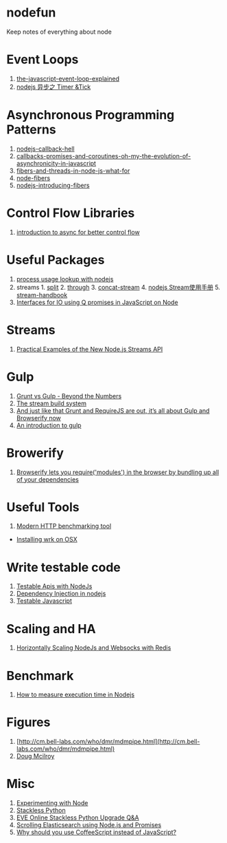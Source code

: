 nodefun
=======

Keep notes of everything about node 

Event Loops
=======
1. [the-javascript-event-loop-explained](http://blog.carbonfive.com/2013/10/27/the-javascript-event-loop-explained/)
2. [nodejs 异步之 Timer &Tick](http://cnodejs.org/topic/4f16442ccae1f4aa2700109b)

Asynchronous Programming Patterns
=======
1. [nodejs-callback-hell](http://www.infoq.com/cn/articles/nodejs-callback-hell)
2. [callbacks-promises-and-coroutines-oh-my-the-evolution-of-asynchronicity-in-javascript](http://www.slideshare.net/domenicdenicola/callbacks-promises-and-coroutines-oh-my-the-evolution-of-asynchronicity-in-javascript)
3. [fibers-and-threads-in-node-js-what-for](http://bjouhier.wordpress.com/2012/03/11/fibers-and-threads-in-node-js-what-for/)
4. [node-fibers](https://github.com/laverdet/node-fibers)
5. [nodejs-introducing-fibers](https://www.eventedmind.com/feed/nodejs-introducing-fibers)

Control Flow Libraries
=======
1. [introduction to async for better control flow](http://www.sebastianseilund.com/nodejs-async-in-practice)

Useful Packages
=======
1. [process usage lookup with nodejs](https://github.com/arunoda/node-usage)
  1. streams
    1. [split](https://www.npmjs.org/package/split)
    2. [through](https://www.npmjs.org/package/through)
    3. [concat-stream](https://www.npmjs.org/package/concat-stream)
    4. [nodejs Stream使用手册](http://my.oschina.net/sundq/blog/192276#OSC_h3_6)
    5. [stream-handbook](https://github.com/substack/stream-handbook)
2. [Interfaces for IO using Q promises in JavaScript on Node](https://github.com/kriskowal/q-io)

Streams
========
1. [Practical Examples of the New Node.js Streams API](http://strongloop.com/strongblog/practical-examples-of-the-new-node-js-streams-api/)

Gulp
=======
1. [Grunt vs Gulp - Beyond the Numbers](http://jaysoo.ca/2014/01/27/gruntjs-vs-gulpjs/)
2. [The stream build system](http://gulpjs.com/)
3. [And just like that Grunt and RequireJS are out, it’s all about Gulp and Browserify now](http://www.100percentjs.com/just-like-grunt-gulp-browserify-now/)
4. [An introduction to gulp](http://slides.com/contra/gulp#/)

Browerify
=======
1. [Browserify lets you require('modules') in the browser by bundling up all of your dependencies](http://browserify.org/)

Useful Tools
=======
1. [Modern HTTP benchmarking tool](https://github.com/wg/wrk)
  - [Installing wrk on OSX](https://github.com/wg/wrk/wiki/Installing-wrk-on-OSX)    

Write testable code
=======
1. [Testable Apis with NodeJs](http://beletsky.net/2014/03/testable-apis-with-node-dot-js.html)
2. [Dependency Injection in nodejs](http://csausdev.wordpress.com/2010/12/17/dependency-injection-in-node-js/)
3. [Testable Javascript](https://docs.google.com/presentation/d/1dp0GOtvl2-pZoxkyzvGvq5zmPdMIDQIBzr2Vv_3JzQo/pub?start=false&loop=false&delayms=3000#slide=id.gd2fff574_0215)

Scaling and HA
=======
1. [Horizontally Scaling NodeJs and Websocks with Redis](http://goldfirestudios.com/blog/136/Horizontally-Scaling-Node.js-and-WebSockets-with-Redis)

Benchmark
========
1. [How to measure execution time in Nodejs](http://blog.tompawlak.org/measure-execution-time-nodejs-javascript)

Figures
========
1. [http://cm.bell-labs.com/who/dmr/mdmpipe.html](http://cm.bell-labs.com/who/dmr/mdmpipe.html)
2. [Doug Mcilroy](http://www.cs.bell-labs.com/who/doug/index.html)

Misc
=======
1. [Experimenting with Node](https://news.ycombinator.com/item?id=1548321)
2. [Stackless Python](http://www.stackless.com/)
3. [EVE Online Stackless Python Upgrade Q&A](http://www.tentonhammer.com/node/10044)
4. [Scrolling Elasticsearch using Node.js and Promises](http://www.maori.geek.nz/post/scroll_elasticsearch_using_promises_and_node_js)
5. [Why should you use CoffeeScript instead of JavaScript?](http://www.maori.geek.nz/post/why_should_you_use_coffeescript_instead_of_javascript)
